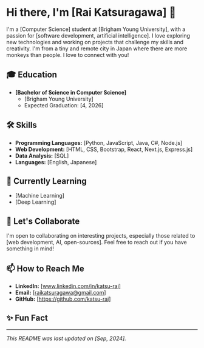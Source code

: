 # Hi there, I'm [Rai Katsuragawa] 👋

I'm a [Computer Science] student at [Brigham Young University], with a passion for [software development, artificial intelligence]. I love exploring new technologies and working on projects that challenge my skills and creativity.
I'm from a tiny and remote city in Japan where there are more monkeys than people. I love to connect with you!

## 🎓 Education
- **[Bachelor of Science in Computer Science]**
  - [Brigham Young University]
  - Expected Graduation: [4, 2026]

## 🛠 Skills
- **Programming Languages:** [Python, JavaScript, Java, C#, Node.js]
- **Web Development:** [HTML, CSS, Bootstrap, React, Next.js, Express.js]
- **Data Analysis:** [SQL]
- **Languages:** [English, Japanese]

<!--
## 📚 Projects
### [Project Title 1]
- **Description:** [Brief description of the project, its purpose, and your role]
- **Tech Stack:** [List of technologies used, e.g., Python, Flask, etc.]
- **GitHub:** [Link to the project repository, if available]

### [Project Title 2]
- **Description:** [Brief description of the project, its purpose, and your role]
- **Tech Stack:** [List of technologies used, e.g., JavaScript, React, etc.]
- **GitHub:** [Link to the project repository, if available]
-->

## 🌱 Currently Learning
- [Machine Learning]
- [Deep Learning]

## 👯 Let's Collaborate
I'm open to collaborating on interesting projects, especially those related to [web development, AI, open-sources]. Feel free to reach out if you have something in mind!

## 📫 How to Reach Me
- **LinkedIn:** [www.linkedin.com/in/katsu-rai]
- **Email:** [raikatsuragawa@gmail.com]
- **GitHub:** [https://github.com/katsu-rai]

## ✨ Fun Fact

---

*This README was last updated on [Sep, 2024].*
